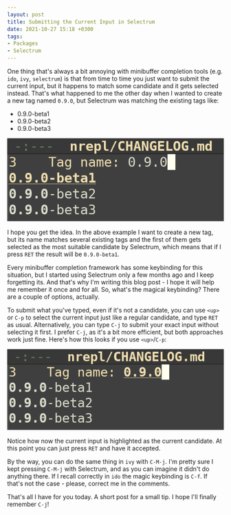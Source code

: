 ```yaml
---
layout: post
title: Submitting the Current Input in Selectrum
date: 2021-10-27 15:18 +0300
tags:
- Packages
- Selectrum
---
```


One thing that's always a bit annoying with minibuffer completion tools (e.g. `ido`, `ivy`, `selectrum`) is that from time to time
you just want to submit the current input, but it happens to match some candidate and it gets
selected instead. That's what happened to me the other day when I wanted to create a new tag named
`0.9.0`, but Selectrum was matching the existing tags like:

- 0.9.0-beta1
- 0.9.0-beta2
- 0.9.0-beta3

![selectrum_current_input1.png](/assets/images/selectrum_current_input1.png)

I hope you get the idea. In the above example I want to create a new tag, but its
name matches several existing tags and the first of them gets selected as the most
suitable candidate by Selectrum, which means that if I press `RET` the result will be `0.9.0-beta1`.

Every minibuffer completion framework has some keybinding for this situation, but
I started using Selectrum only a few months ago and I keep forgetting its. And that's why I'm writing this blog
post - I hope it will help me remember it once and for all. So, what's the magical keybinding? There are a couple of options, actually.

To submit what you've typed, even if it's not a candidate, you can use `<up>` or
`C-p` to select the current input just like a regular candidate, and type `RET` as
usual. Alternatively, you can type `C-j` to submit your exact input without
selecting it first. I prefer `C-j`, as it's a bit more efficient, but both approaches
work just fine. Here's how this looks if you use `<up>`/`C-p`:

![selectrum_current_input2.png](/assets/images/selectrum_current_input2.png)

Notice how now the current input is highlighted as the current candidate. At this point you can just press `RET` and have it accepted.

By the way, you can do the same thing in `ivy` with `C-M-j`. I'm pretty sure I
kept pressing `C-M-j` with Selectrum, and as you can imagine it didn't do
anything there. If I recall correctly in `ido` the magic keybinding is `C-f`. If that's not the
case - please, correct me in the comments.

That's all I have for you today. A short post for a small tip. I hope I'll finally remember `C-j`!
